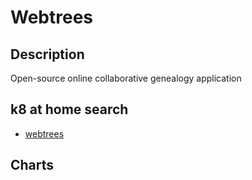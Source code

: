 # Webtrees

## Description

Open-source online collaborative genealogy application

## k8 at home search

- [webtrees](https://nanne.dev/k8s-at-home-search/#/webtrees)

## Charts


